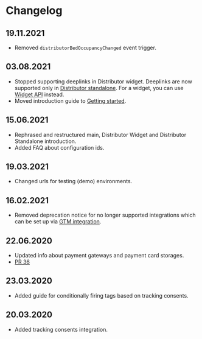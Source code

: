 # Changelog

## 19.11.2021

* Removed `distributorBedOccupancyChanged` event trigger.

## 03.08.2021

* Stopped supporting deeplinks in Distributor widget. Deeplinks are now supported only in [Distributor standalone](../distributor-standalone/deeplinks.md). For a widget, you can use [Widget API](./reference.md#api-reference) instead.
* Moved introduction guide to [Getting started](./getting-started.md).

## 15.06.2021

* Rephrased and restructured main, Distributor Widget and Distributor Standalone introduction.
* Added FAQ about configuration ids.

## 19.03.2021

* Changed urls for testing (demo) environments.

## 16.02.2021

* Removed deprecation notice for no longer supported integrations which can be set up via [GTM integration](integrations.md#google-tag-manager). 

## 22.06.2020

* Updated info about payment gateways and payment card storages. 
* [PR 36](https://github.com/MewsSystems/gitbook-distributor-guide/pull/36/files)

## 23.03.2020

* Added guide for conditionally firing tags based on tracking consents.

## 20.03.2020

* Added tracking consents integration.
